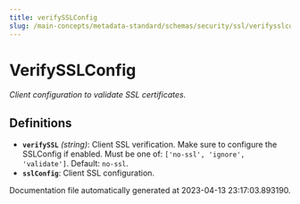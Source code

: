 ```yaml
---
title: verifySSLConfig
slug: /main-concepts/metadata-standard/schemas/security/ssl/verifysslconfig
---
```


# VerifySSLConfig

*Client configuration to validate SSL certificates.*

## Definitions

- **`verifySSL`** *(string)*: Client SSL verification. Make sure to configure the SSLConfig if enabled. Must be one of: `['no-ssl', 'ignore', 'validate']`. Default: `no-ssl`.
- **`sslConfig`**: Client SSL configuration.


Documentation file automatically generated at 2023-04-13 23:17:03.893190.
